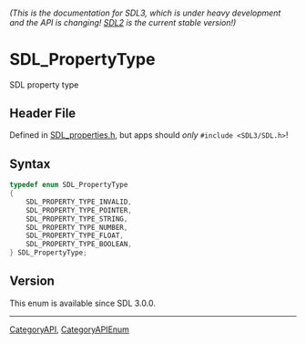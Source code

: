 ###### (This is the documentation for SDL3, which is under heavy development and the API is changing! [SDL2](https://wiki.libsdl.org/SDL2/) is the current stable version!)
# SDL_PropertyType

SDL property type

## Header File

Defined in [SDL_properties.h](https://github.com/libsdl-org/SDL/blob/main/include/SDL3/SDL_properties.h), but apps should _only_ `#include <SDL3/SDL.h>`!

## Syntax

```c
typedef enum SDL_PropertyType
{
    SDL_PROPERTY_TYPE_INVALID,
    SDL_PROPERTY_TYPE_POINTER,
    SDL_PROPERTY_TYPE_STRING,
    SDL_PROPERTY_TYPE_NUMBER,
    SDL_PROPERTY_TYPE_FLOAT,
    SDL_PROPERTY_TYPE_BOOLEAN,
} SDL_PropertyType;
```

## Version

This enum is available since SDL 3.0.0.

----
[CategoryAPI](CategoryAPI), [CategoryAPIEnum](CategoryAPIEnum)

